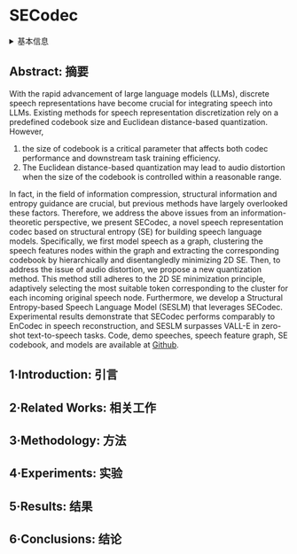 # SECodec

<details>
<summary>基本信息</summary>

- 标题: "SECodec: Structural Entropy-based Compressive Speech Representation Codec for Speech Language Models"
- 作者:
  - 01 Linqin Wang,
  - 02 Yaping Liu,
  - 03 Zhengtao Yu,
  - 04 Shengxiang Gao,
  - 05 Cunli Mao,
  - 06 Yuxin Huang,
  - 07 Wenjun Wang,
  - 08 Ling Dong
- 链接:
  - [ArXiv](https://arxiv.org/abs/2501.00018)
  - [Publication]() AAAI2025
  - [Github](https://github.com/wlq2019/SECodec)
  - [Demo]()
- 文件:
  - [ArXiv](_PDF/2501.00018v1__SECodec__Structural_Entropy-based_Compressive_Speech_Representation_Codec_for_Speech_Language_Models.pdf)
  - [Publication] #TODO

</details>

## Abstract: 摘要

With the rapid advancement of large language models (LLMs), discrete speech representations have become crucial for integrating speech into LLMs.
Existing methods for speech representation discretization rely on a predefined codebook size and Euclidean distance-based quantization.
However,
1) the size of codebook is a critical parameter that affects both codec performance and downstream task training efficiency.
2) The Euclidean distance-based quantization may lead to audio distortion when the size of the codebook is controlled within a reasonable range.

In fact, in the field of information compression, structural information and entropy guidance are crucial, but previous methods have largely overlooked these factors.
Therefore, we address the above issues from an information-theoretic perspective, we present SECodec, a novel speech representation codec based on structural entropy (SE) for building speech language models.
Specifically, we first model speech as a graph, clustering the speech features nodes within the graph and extracting the corresponding codebook by hierarchically and disentangledly minimizing 2D SE.
Then, to address the issue of audio distortion, we propose a new quantization method.
This method still adheres to the 2D SE minimization principle, adaptively selecting the most suitable token corresponding to the cluster for each incoming original speech node.
Furthermore, we develop a Structural Entropy-based Speech Language Model (SESLM) that leverages SECodec.
Experimental results demonstrate that SECodec performs comparably to EnCodec in speech reconstruction, and SESLM surpasses VALL-E in zero-shot text-to-speech tasks.
Code, demo speeches, speech feature graph, SE codebook, and models are available at [Github](https://github.com/wlq2019/SECodec).

## 1·Introduction: 引言

## 2·Related Works: 相关工作

## 3·Methodology: 方法

## 4·Experiments: 实验

## 5·Results: 结果

## 6·Conclusions: 结论